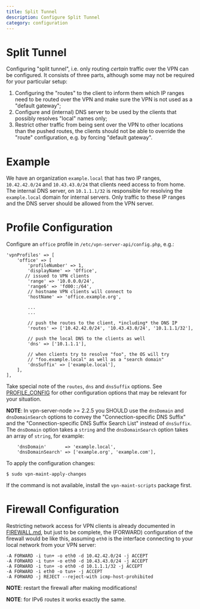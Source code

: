 ```yaml
---
title: Split Tunnel
description: Configure Split Tunnel
category: configuration
---
```


# Split Tunnel

Configuring "split tunnel", i.e. only routing _certain_ traffic over the VPN 
can be configured. It consists of three parts, although some may not be 
required for your particular setup:

1. Configuring the "routes" to the client to inform them which IP ranges need 
   to be routed over the VPN and make sure the VPN is not used as a "default 
   gateway";
2. Configure and (internal) DNS server to be used by the clients that possibly
   resolves "local" names only;
3. Restrict other traffic from being sent over the VPN to other locations than
   the pushed routes, the clients should not be able to override the "route" 
   configuration, e.g. by forcing "default gateway".

# Example

We have an organization `example.local` that has two IP ranges, `10.42.42.0/24` 
and `10.43.43.0/24` that clients need access to from home. The internal DNS 
server, on `10.1.1.1/32` is responsible for resolving the `example.local` 
domain for internal servers. Only traffic to these IP ranges and the DNS server
should be allowed from the VPN server.

# Profile Configuration

Configure an `office` profile in `/etc/vpn-server-api/config.php`, e.g.:

    'vpnProfiles' => [
        'office' => [
            'profileNumber' => 1,
            'displayName' => 'Office',
           // issued to VPN clients
            'range' => '10.0.0.0/24',
            'range6' => 'fd00::/64',
            // hostname VPN clients will connect to
            'hostName' => 'office.example.org',

            ...
            ...

            // push the routes to the client, *including* the DNS IP
            'routes' => ['10.42.42.0/24', '10.43.43.0/24', '10.1.1.1/32'],

            // push the local DNS to the clients as well
            'dns' => ['10.1.1.1'],

            // when clients try to resolve "foo", the OS will try 
            // "foo.example.local" as well as a "search domain"
            'dnsSuffix' => ['example.local'],
        ],
    ],

Take special note of the `routes`, `dns` and `dnsSuffix` options. See 
[PROFILE_CONFIG](PROFILE_CONFIG.md) for other configuration options that may be
relevant for your situation.

**NOTE**: In vpn-server-node >= 2.2.5 you SHOULD use the `dnsDomain` and 
`dnsDomainSearch` options to convey the "Connection-specific DNS Suffix" and
the "Connection-specific DNS Suffix Search List" instead of `dnsSuffix`. The 
`dnsDomain` option takes a `string` and the `dnsDomainSearch` option takes an 
array of `string`, for example:

```
    'dnsDomain'       => 'example.local',
    'dnsDomainSearch' => ['example.org', 'example.com'],
```

To apply the configuration changes:

    $ sudo vpn-maint-apply-changes

If the command is not available, install the `vpn-maint-scripts` package first.

# Firewall Configuration

Restricting network access for VPN clients is already documented in 
[FIREWALL.md](FIREWALL.md#reject-forwarding-traffic), but just to be complete,
the (FORWARD) configuration of the firewall would be like this, assuming `eth0` 
is the interface connecting to your local network from your VPN server:

    -A FORWARD -i tun+ -o eth0 -d 10.42.42.0/24 -j ACCEPT
    -A FORWARD -i tun+ -o eth0 -d 10.43.43.0/24 -j ACCEPT
    -A FORWARD -i tun+ -o eth0 -d 10.1.1.1/32 -j ACCEPT
    -A FORWARD -i eth0 -o tun+ -j ACCEPT
    -A FORWARD -j REJECT --reject-with icmp-host-prohibited

**NOTE**: restart the firewall after making modifications!

**NOTE**: for IPv6 routes it works exactly the same.
